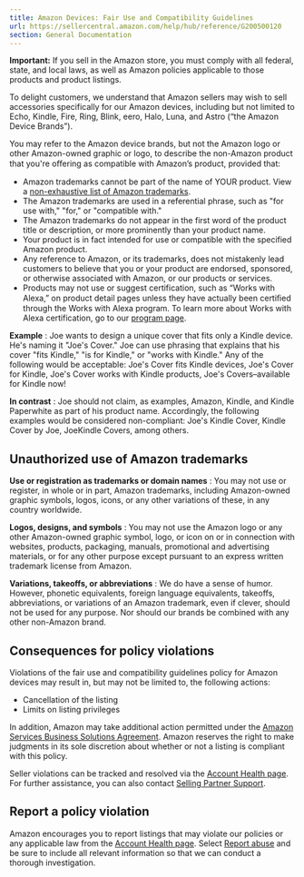 ```yaml
---
title: Amazon Devices: Fair Use and Compatibility Guidelines
url: https://sellercentral.amazon.com/help/hub/reference/G200500120
section: General Documentation
---
```


**Important:** If you sell in the Amazon store, you must comply with all
federal, state, and local laws, as well as Amazon policies applicable to those
products and product listings.

To delight customers, we understand that Amazon sellers may wish to sell
accessories specifically for our Amazon devices, including but not limited to
Echo, Kindle, Fire, Ring, Blink, eero, Halo, Luna, and Astro (“the Amazon
Device Brands”).

You may refer to the Amazon device brands, but not the Amazon logo or other
Amazon-owned graphic or logo, to describe the non-Amazon product that you're
oﬀering as compatible with Amazon’s product, provided that:

  * Amazon trademarks cannot be part of the name of YOUR product. View a [non-exhaustive list of Amazon trademarks](/gp/help/customer/display.html?nodeId=GCX77V9988LUPMB2).
  * The Amazon trademarks are used in a referential phrase, such as "for use with," "for," or "compatible with."
  * The Amazon trademarks do not appear in the first word of the product title or description, or more prominently than your product name.
  * Your product is in fact intended for use or compatible with the specified Amazon product.
  * Any reference to Amazon, or its trademarks, does not mistakenly lead customers to believe that you or your product are endorsed, sponsored, or otherwise associated with Amazon, or our products or services.
  * Products may not use or suggest certification, such as “Works with Alexa,” on product detail pages unless they have actually been certiﬁed through the Works with Alexa program. To learn more about Works with Alexa certification, go to our [program page](https://developer.amazon.com/en-US/alexa/devices/connected-devices/business-resources/works-with-alexa).

**Example** : Joe wants to design a unique cover that fits only a Kindle
device. He's naming it "Joe's Cover." Joe can use phrasing that explains that
his cover "fits Kindle," "is for Kindle," or "works with Kindle." Any of the
following would be acceptable: Joe's Cover fits Kindle devices, Joe's Cover
for Kindle, Joe's Cover works with Kindle products, Joe's Covers–available for
Kindle now!

**In contrast** : Joe should not claim, as examples, Amazon, Kindle, and
Kindle Paperwhite as part of his product name. Accordingly, the following
examples would be considered non-compliant: Joe's Kindle Cover, Kindle Cover
by Joe, JoeKindle Covers, among others.

##  Unauthorized use of Amazon trademarks

**Use or registration as trademarks or domain names** : You may not use or
register, in whole or in part, Amazon trademarks, including Amazon-owned
graphic symbols, logos, icons, or any other variations of these, in any
country worldwide.

**Logos, designs, and symbols** : You may not use the Amazon logo or any other
Amazon-owned graphic symbol, logo, or icon on or in connection with websites,
products, packaging, manuals, promotional and advertising materials, or for
any other purpose except pursuant to an express written trademark license from
Amazon.

**Variations, takeoffs, or abbreviations** : We do have a sense of humor.
However, phonetic equivalents, foreign language equivalents, takeoffs,
abbreviations, or variations of an Amazon trademark, even if clever, should
not be used for any purpose. Nor should our brands be combined with any other
non-Amazon brand.

## Consequences for policy violations

Violations of the fair use and compatibility guidelines policy for Amazon
devices may result in, but may not be limited to, the following actions:

  * Cancellation of the listing
  * Limits on listing privileges

In addition, Amazon may take additional action permitted under the [Amazon
Services Business Solutions Agreement](/gp/help/G1791). Amazon reserves the
right to make judgments in its sole discretion about whether or not a listing
is compliant with this policy.

Seller violations can be tracked and resolved via the [Account Health
page](/performance/dashboard). For further assistance, you can also contact
[Selling Partner Support](/cu/contact-us?ref=xx_ContactUs_xxxx_helphub).

## Report a policy violation

Amazon encourages you to report listings that may violate our policies or any
applicable law from the [Account Health page](/performance/dashboard). Select
[Report abuse](/abuse-submission/index.html) and be sure to include all
relevant information so that we can conduct a thorough investigation.

